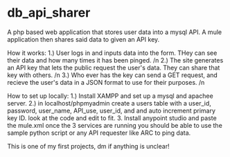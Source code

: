 # db_api_sharer
A php based web application that stores user data into a mysql API. A mule application then shares said data to given an API key.

How it works:
1.) User logs in and inputs data into the form. THey can see their data and how many times it has been pinged. /n
2.) The site generates an API key that lets the public request the user's data. They can share that key with others. /n
3.) Who ever has the key can send a GET request, and recieve the user's data in a JSON format to use for their purposes. /n

How to set up locally:
1.) Install XAMPP and set up a mysql and apachee server.
2.) in localhost/phpmyadmin create a users table with a user_id, password, user_name, API_use, user_id, and and auto increment primary key ID.
look at the code and edit to fit.
3. Install anypoint studio and paste the mule.xml
once the 3 services are running you should be able to use the sample python script or any API requester like ARC to ping data.

This is one of my first projects, dm if anything is unclear!
